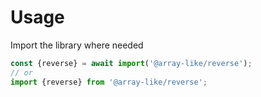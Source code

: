 # Usage

Import the library where needed
```js
const {reverse} = await import('@array-like/reverse');
// or
import {reverse} from '@array-like/reverse';
```
